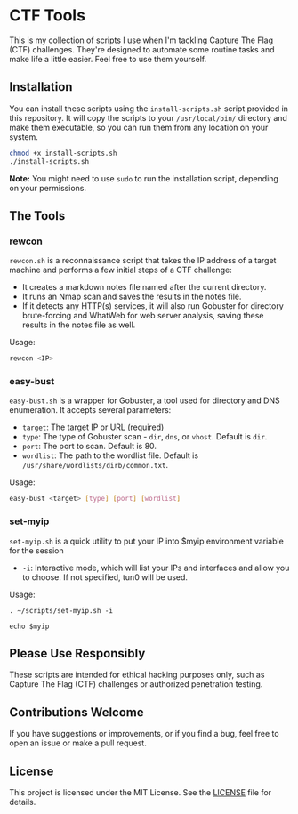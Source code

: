 
# CTF Tools

This is my collection of scripts I use when I'm tackling Capture The Flag (CTF) challenges. They're designed to automate some routine tasks and make life a little easier. Feel free to use them yourself.

## Installation

You can install these scripts using the `install-scripts.sh` script provided in this repository. It will copy the scripts to your `/usr/local/bin/` directory and make them executable, so you can run them from any location on your system.

```bash
chmod +x install-scripts.sh
./install-scripts.sh
```

**Note:** You might need to use `sudo` to run the installation script, depending on your permissions.

## The Tools

### rewcon

`rewcon.sh` is a reconnaissance script that takes the IP address of a target machine and performs a few initial steps of a CTF challenge:

- It creates a markdown notes file named after the current directory.
- It runs an Nmap scan and saves the results in the notes file.
- If it detects any HTTP(s) services, it will also run Gobuster for directory brute-forcing and WhatWeb for web server analysis, saving these results in the notes file as well.

Usage: 
```bash
rewcon <IP>
```

### easy-bust

`easy-bust.sh` is a wrapper for Gobuster, a tool used for directory and DNS enumeration. It accepts several parameters:

- `target`: The target IP or URL (required)
- `type`: The type of Gobuster scan - `dir`, `dns`, or `vhost`. Default is `dir`.
- `port`: The port to scan. Default is 80.
- `wordlist`: The path to the wordlist file. Default is `/usr/share/wordlists/dirb/common.txt`.

Usage: 
```bash
easy-bust <target> [type] [port] [wordlist]
```

### set-myip
`set-myip.sh` is a quick utility to put your IP into $myip environment variable for the session

- `-i`: Interactive mode, which will list your IPs and interfaces and allow you to choose. If not specified, tun0 will be used.

Usage:
```
. ~/scripts/set-myip.sh -i

echo $myip
```

## Please Use Responsibly

These scripts are intended for ethical hacking purposes only, such as Capture The Flag (CTF) challenges or authorized penetration testing.

## Contributions Welcome

If you have suggestions or improvements, or if you find a bug, feel free to open an issue or make a pull request.

## License

This project is licensed under the MIT License. See the [LICENSE](LICENSE.md) file for details.

